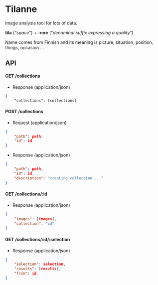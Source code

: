 # Tilanne

Image analysis tool for lots of data.



**tila** (“*space*”) +‎ **-nne** (“*denominal suffix expressing a quality*”)

Name comes from Finnish and its meaning is  picture, situation, position, things, occasion ...

## API

#### GET /collections
- Response (application/json)
```
{
    "collections": [collections]
 ```   

  
#### POST /collections
- Request (application/json)
```json
{
	"path": path,
	"id": id
}
```


- Response (application/json)
```json
{
    "path": path,
    "id": id,
    "description": "creating collection ..."
}
```

  
#### GET /collections/:id
- Response (application/json)
```json
{
    "images": [images],
    "collection": "id"
}
```

#### GET /collections/:id/:selection
- Response (application/json)
```json
{
    "selection": selection,
    "results": [results],
    "from": id
}
```









